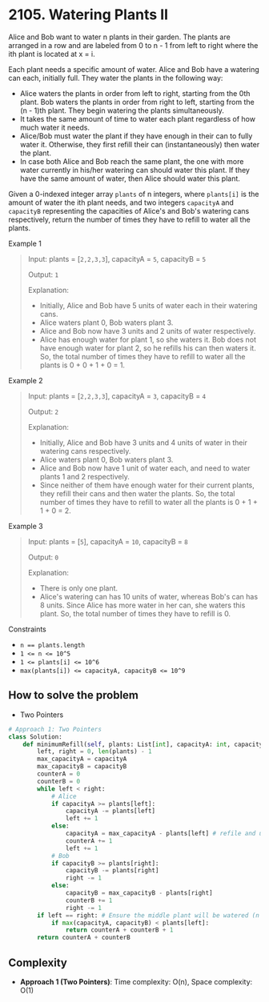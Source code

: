 # 2105. Watering Plants II
<Badge type="warning" text="Medium" />[<Badge type="info" text="LeetCode" />](https://leetcode.com/problems/watering-plants-ii/)

Alice and Bob want to water n plants in their garden. The plants are arranged in a row and are labeled from 0 to n - 1 from left to right where the ith plant is located at x = i.

Each plant needs a specific amount of water. Alice and Bob have a watering can each, initially full. They water the plants in the following way:

- Alice waters the plants in order from left to right, starting from the 0th plant. Bob waters the plants in order from right to left, starting from the (n - 1)th plant. They begin watering the plants simultaneously.
- It takes the same amount of time to water each plant regardless of how much water it needs.
- Alice/Bob must water the plant if they have enough in their can to fully water it. Otherwise, they first refill their can (instantaneously) then water the plant.
- In case both Alice and Bob reach the same plant, the one with more water currently in his/her watering can should water this plant. If they have the same amount of water, then Alice should water this plant.

Given a 0-indexed integer array `plants` of n integers, where `plants[i]` is the amount of water the ith plant needs, and two integers `capacityA` and `capacityB` representing the capacities of Alice's and Bob's watering cans respectively, return the number of times they have to refill to water all the plants.

Example 1
> Input: plants = [`2,2,3,3`], capacityA = `5`, capacityB = `5`
>
> Output: `1`
>
> Explanation:
> - Initially, Alice and Bob have 5 units of water each in their watering cans.
> - Alice waters plant 0, Bob waters plant 3.
> - Alice and Bob now have 3 units and 2 units of water respectively.
> - Alice has enough water for plant 1, so she waters it. Bob does not have enough water for plant 2, so he refills his can then waters it.
> So, the total number of times they have to refill to water all the plants is 0 + 0 + 1 + 0 = 1.

Example 2
> Input: plants = [`2,2,3,3`], capacityA = `3`, capacityB = `4`
>
> Output: `2`
>
> Explanation:
> - Initially, Alice and Bob have 3 units and 4 units of water in their watering cans respectively.
> - Alice waters plant 0, Bob waters plant 3.
> - Alice and Bob now have 1 unit of water each, and need to water plants 1 and 2 respectively.
> - Since neither of them have enough water for their current plants, they refill their cans and then water the plants.
> So, the total number of times they have to refill to water all the plants is 0 + 1 + 1 + 0 = 2.

Example 3
> Input: plants = [`5`], capacityA = `10`, capacityB = `8`
>
> Output: `0`
>
> Explanation:
> - There is only one plant.
> - Alice's watering can has 10 units of water, whereas Bob's can has 8 units. Since Alice has more water in her can, she waters this plant.
> So, the total number of times they have to refill is 0.

Constraints
- `n == plants.length`
- `1 <= n <= 10^5`
- `1 <= plants[i] <= 10^6`
- `max(plants[i]) <= capacityA, capacityB <= 10^9`

## How to solve the problem

- Two Pointers

```python
# Approach 1: Two Pointers
class Solution:
    def minimumRefill(self, plants: List[int], capacityA: int, capacityB: int) -> int:
        left, right = 0, len(plants) - 1
        max_capacityA = capacityA
        max_capacityB = capacityB
        counterA = 0
        counterB = 0
        while left < right:
            # Alice
            if capacityA >= plants[left]:
                capacityA -= plants[left]
                left += 1
            else:
                capacityA = max_capacityA - plants[left] # refile and use it right away which can reduce one loop
                counterA += 1
                left += 1
            # Bob
            if capacityB >= plants[right]:
                capacityB -= plants[right]
                right -= 1
            else:
                capacityB = max_capacityB - plants[right]
                counterB += 1
                right -= 1
        if left == right: # Ensure the middle plant will be watered (n is odd number)
            if max(capacityA, capacityB) < plants[left]:
                return counterA + counterB + 1
        return counterA + counterB
```

## Complexity
- **Approach 1 (Two Pointers)**: Time complexity: O(n), Space complexity: O(1)


